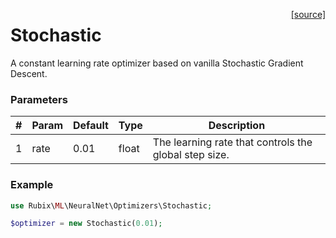 <span style="float:right;"><a href="https://github.com/RubixML/RubixML/blob/master/src/NeuralNet/Optimizers/Stochastic.php">[source]</a></span>

# Stochastic
A constant learning rate optimizer based on vanilla Stochastic Gradient Descent.

### Parameters
| # | Param | Default | Type | Description |
|---|---|---|---|---|
| 1 | rate | 0.01 | float | The learning rate that controls the global step size. |

### Example
```php
use Rubix\ML\NeuralNet\Optimizers\Stochastic;

$optimizer = new Stochastic(0.01);
```